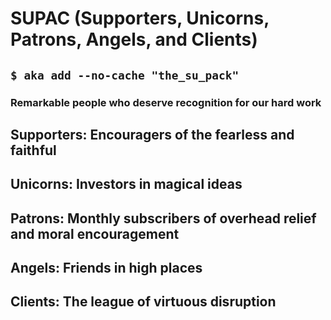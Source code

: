 # SUPAC (Supporters, Unicorns, Patrons, Angels, and Clients)
## `$ aka add --no-cache "the_su_pack"`

### Remarkable people who deserve recognition for our hard work

## Supporters: Encouragers of the fearless and faithful

## Unicorns: Investors in magical ideas

## Patrons: Monthly subscribers of overhead relief and moral encouragement

## Angels: Friends in high places

## Clients: The league of virtuous disruption

